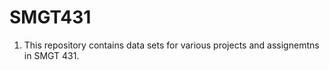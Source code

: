 # SMGT431

1. This repository contains data sets for various projects and assignemtns in SMGT 431.

